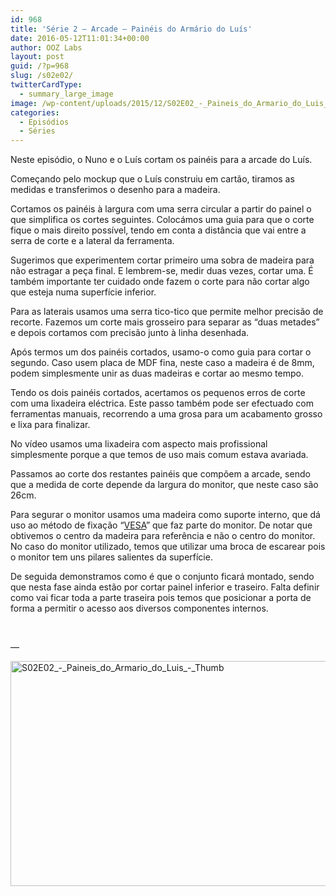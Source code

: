 ```yaml
---
id: 968
title: 'Série 2 — Arcade — Painéis do Armário do Luís'
date: 2016-05-12T11:01:34+00:00
author: OOZ Labs
layout: post
guid: /?p=968
slug: /s02e02/
twitterCardType:
  - summary_large_image
image: /wp-content/uploads/2015/12/S02E02_-_Paineis_do_Armario_do_Luis_-_Thumb.jpeg
categories:
  - Episódios
  - Séries
---
```

Neste episódio, o Nuno e o Luís cortam os painéis para a arcade do Luís.



Começando pelo mockup que o Luís construiu em cartão, tiramos as medidas e transferimos o desenho para a madeira.

Cortamos os painéis à largura com uma serra circular a partir do painel o que simplifica os cortes seguintes. Colocámos uma guia para que o corte fique o mais direito possível, tendo em conta a distância que vai entre a serra de corte e a lateral da ferramenta.

Sugerimos que experimentem cortar primeiro uma sobra de madeira para não estragar a peça final. E lembrem-se, medir duas vezes, cortar uma. É também importante ter cuidado onde fazem o corte para não cortar algo que esteja numa superfície inferior.

Para as laterais usamos uma serra tico-tico que permite melhor precisão de recorte. Fazemos um corte mais grosseiro para separar as &#8220;duas metades&#8221; e depois cortamos com precisão junto à linha desenhada.

Após termos um dos painéis cortados, usamo-o como guia para cortar o segundo. Caso usem placa de MDF fina, neste caso a madeira é de 8mm, podem simplesmente unir as duas madeiras e cortar ao mesmo tempo.

Tendo os dois painéis cortados, acertamos os pequenos erros de corte com uma lixadeira eléctrica. Este passo também pode ser efectuado com ferramentas manuais, recorrendo a uma grosa para um acabamento grosso e lixa para finalizar.

No vídeo usamos uma lixadeira com aspecto mais profissional simplesmente porque a que temos de uso mais comum estava avariada.

Passamos ao corte dos restantes painéis que compõem a arcade, sendo que a medida de corte depende da largura do monitor, que neste caso são 26cm.

Para segurar o monitor usamos uma madeira como suporte interno, que dá uso ao método de fixação &#8220;<a href="https://en.wikipedia.org/wiki/Flat_Display_Mounting_Interface" target="_blank">VESA</a>&#8221; que faz parte do monitor. De notar que obtivemos o centro da madeira para referência e não o centro do monitor. No caso do monitor utilizado, temos que utilizar uma broca de escarear pois o monitor tem uns pilares salientes da superfície.

De seguida demonstramos como é que o conjunto ficará montado, sendo que nesta fase ainda estão por cortar painel inferior e traseiro. Falta definir como vai ficar toda a parte traseira pois temos que posicionar a porta de forma a permitir o acesso aos diversos componentes internos.

&nbsp;

&#8212;

<a href="/wp-content/uploads/2015/12/S02E02_-_Paineis_do_Armario_do_Luis_-_Thumb.jpeg" rel="attachment wp-att-970"><img class="aligncenter size-large wp-image-970" src="/wp-content/uploads/2015/12/S02E02_-_Paineis_do_Armario_do_Luis_-_Thumb-1024x576.jpeg" alt="S02E02_-_Paineis_do_Armario_do_Luis_-_Thumb" width="640" height="360" srcset="/wp-content/uploads/2015/12/S02E02_-_Paineis_do_Armario_do_Luis_-_Thumb-1024x576.jpeg 1024w, /wp-content/uploads/2015/12/S02E02_-_Paineis_do_Armario_do_Luis_-_Thumb-300x169.jpeg 300w, /wp-content/uploads/2015/12/S02E02_-_Paineis_do_Armario_do_Luis_-_Thumb-768x432.jpeg 768w" sizes="(max-width: 640px) 100vw, 640px" /></a>